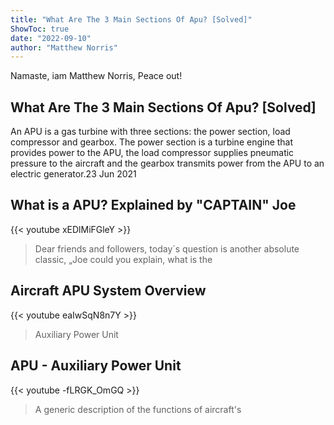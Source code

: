 ```yaml
---
title: "What Are The 3 Main Sections Of Apu? [Solved]"
ShowToc: true 
date: "2022-09-10"
author: "Matthew Norris" 
---
```


Namaste, iam Matthew Norris, Peace out!
## What Are The 3 Main Sections Of Apu? [Solved]
 An APU is a gas turbine with three sections: the power section, load compressor and gearbox. The power section is a turbine engine that provides power to the APU, the load compressor supplies pneumatic pressure to the aircraft and the gearbox transmits power from the APU to an electric generator.23 Jun 2021

## What is a APU? Explained by "CAPTAIN" Joe
{{< youtube xEDlMiFGleY >}}
>Dear friends and followers, today´s question is another absolute classic, „Joe could you explain, what is the 

## Aircraft APU System Overview
{{< youtube eaIwSqN8n7Y >}}
>Auxiliary Power Unit

## APU - Auxiliary Power Unit
{{< youtube -fLRGK_OmGQ >}}
>A generic description of the functions of aircraft's 

